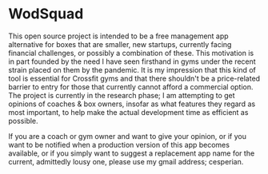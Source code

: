 # WodSquad

This open source project is intended to be a free management app alternative for boxes that are smaller, new startups, currently facing financial challenges, or possibly a combination of these. This motivation is in part founded by the need I have seen firsthand in gyms under the recent strain placed on them by the pandemic. It is my impression that this kind of tool is essential for Crossfit gyms and that there shouldn't be a price-related barrier to entry for those that currently cannot afford a commercial option. The project is currently in the research phase; I am attempting to get opinions of coaches & box owners, insofar as what features they regard as most important, to help make the actual development time as efficient as possible.

If you are a coach or gym owner and want to give your opinion, or if you want to be notified when a production version of this app becomes available, or if you simply want to suggest a replacement app name for the current, admittedly lousy one, please use my gmail address; cesperian. 


